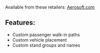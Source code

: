 <!--- Licensed Under: CC BY-NC 4.0 --->
Available from these retailers: [Aerosoft.com](https://www.aerosoft.com/en/shop/flight/microsoft-flight-simulator/msfs-2020/msfs-sceneries/msfs-europe/3883/aerosoft-airport-brno?number=AS15831)
## Features:
- Custom passenger walk-in paths
- Custom vehicle placement
- Custom stand groups and names